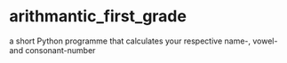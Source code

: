 # arithmantic_first_grade
a short Python programme that calculates your respective name-, vowel- and consonant-number
